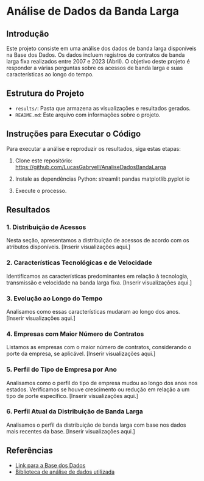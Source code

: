 # Análise de Dados da Banda Larga

## Introdução

Este projeto consiste em uma análise dos dados de banda larga disponíveis na Base dos Dados. Os dados incluem registros de contratos de banda larga fixa realizados entre 2007 e 2023 (Abril). O objetivo deste projeto é responder a várias perguntas sobre os acessos de banda larga e suas características ao longo do tempo.

## Estrutura do Projeto

- `results/`: Pasta que armazena as visualizações e resultados gerados.
- `README.md`: Este arquivo com informações sobre o projeto.

## Instruções para Executar o Código

Para executar a análise e reproduzir os resultados, siga estas etapas:

1. Clone este repositório: https://github.com/LucasGabryell/AnaliseDadosBandaLarga

2. Instale as dependências Python:
   streamlit
   pandas
   matplotlib.pyplot
   io


3. Execute o processo.

## Resultados

### 1. Distribuição de Acessos

Nesta seção, apresentamos a distribuição de acessos de acordo com os atributos disponíveis. [Inserir visualizações aqui.]

### 2. Características Tecnológicas e de Velocidade

Identificamos as características predominantes em relação à tecnologia, transmissão e velocidade na banda larga fixa. [Inserir visualizações aqui.]

### 3. Evolução ao Longo do Tempo

Analisamos como essas características mudaram ao longo dos anos. [Inserir visualizações aqui.]

### 4. Empresas com Maior Número de Contratos

Listamos as empresas com o maior número de contratos, considerando o porte da empresa, se aplicável. [Inserir visualizações aqui.]

### 5. Perfil do Tipo de Empresa por Ano

Analisamos como o perfil do tipo de empresa mudou ao longo dos anos nos estados. Verificamos se houve crescimento ou redução em relação a um tipo de porte específico. [Inserir visualizações aqui.]

### 6. Perfil Atual da Distribuição de Banda Larga

Analisamos o perfil da distribuição de banda larga com base nos dados mais recentes da base. [Inserir visualizações aqui.]

## Referências

- [Link para a Base dos Dados](https://basedosdados.org/dataset/4ba41417-ba19-4022-bc24-6837db973009?table=26f41ddd-3b01-492a-9119-6255b3cdcf72)
- [Biblioteca de análise de dados utilizada](https://pandas.pydata.org/)



